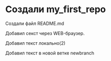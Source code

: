 # Создали my_first_repo

Создали файл README.md

Добавил секст через WEB-браузер.

Добавил текст локально(2)

Добавил текст в новой ветке newbranch